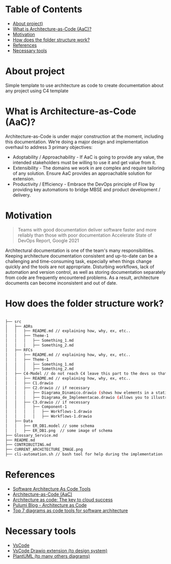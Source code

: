 
Table of Contents
=================
<!--ts-->
* [About project)](#about-project)
* [What is Architecture-as-Code (AaC)?](#what-is-architecture-as-code-aac)
* [Motivation](#motivation)
* [How does the folder structure work?](#how-does-the-folder-structure-work)
* [References](#references)
* [Necessary tools](#necessary-tools)

# About project

Simple template to use architecture as code to create documentation about any project using C4 template

# What is Architecture-as-Code (AaC)?

Architecture-as-Code is under major construction at the moment, including this documentation. We’re doing a major design and implementation overhaul to address 3 primary objectives:

* Adoptability / Approachability - If AaC is going to provide any value, the intended stakeholders must be willing to use it and get value from it.
* Extensibility - The domains we work in are complex and require tailoring of any solution. Ensure AaC provides an approachable solution for extension.
* Productivity / Efficiency - Embrace the DevOps principle of Flow by providing key automations to bridge MBSE and product development / delivery.

# Motivation

> Teams with good documentation deliver software faster and more reliably
than those with poor documentation
Accelerate State of DevOps Report, Google 2021

Architectural documentation is one of the team's many responsibilities. Keeping architecture documentation consistent and up-to-date can be a challenging and time-consuming task, especially when things change quickly and the tools are not appropriate. Disturbing workflows, lack of automation and version control, as well as storing documentation separately from code are frequently encountered problems. As a result, architecture documents can become inconsistent and out of date.

# How does the folder structure work?

```bash

├── src
│   ├── ADRs
│   │   ├── README.md // explaining how, why, ex, etc..
│   │   ├── Theme-1
│   │   │   ├── Something_1.md
│   │   │   ├── Something_2.md
│   ├── RFCs
│   │   ├── README.md // explaining how, why, ex, etc..
│   │   ├── Theme-1
│   │   │   ├── Something_1.md
│   │   │   ├── Something_2.md
│   ├── C4-Model // do not reach C4 leave this part to the devs so that it is not imposing but suggestive
│   │   ├── README.md // explaining how, why, ex, etc..
│   │   ├── C1.drawio
│   │   ├── C2.drawio // if necessary
│   │   │   ├── Diagrama_Dinamico.drawio (shows how elements in a static model collaborate at runtime, eg. us)
│   │   │   ├── Diagrama_de_Implementacao.drawio (allows you to illustrate how the software systems/containers in the static model are mapped to the infrastructure)
│   │   ├── C3.drawio // if necessary
│   │   │   ├── Component-1
│   │   │   │   ├── Workflows-1.drawio
│   │   │   │   ├── Workflows-1.drawio
│   ├── Data
│   │   ├── ER_DB1.model // some schema
│   │   ├── ER_DB1.png  // some image of schema
├── Glossary_Service.md
├── README.md
├── CONTRIBUITING.md
├── CURRENT_ARCHITECTURE_IMAGE.png
├── cli-automation.sh // bash tool for help during the implementation

```

# References

* [Software Architecture As Code Tools](https://newsletter.techworld-with-milan.com/p/software-architecture-as-code-tools)
* [Architecture-as-Code (AaC)](https://jondavid-black.github.io/AaC/)
* [Architecture as code: The key to cloud success](https://www.cio.com/article/238479/architecture-as-code-the-key-to-cloud-success.html)
* [Pulumi Blog - Architecture as Code](https://www.pulumi.com/blog/architecture-as-code-intro/)
* [Top 7 diagrams as code tools for software architecture](https://icepanel.medium.com/top-7-diagrams-as-code-tools-for-software-architecture-1a9dd0df1815)

# Necessary tools

* [VsCode](https://code.visualstudio.com/)
* [VsCode Drawio extension (to design system)](https://marketplace.visualstudio.com/items?itemName=hediet.vscode-drawio)
* [PlantUML (to many others diagrams)](https://marketplace.visualstudio.com/items?itemName=jebbs.plantuml)
